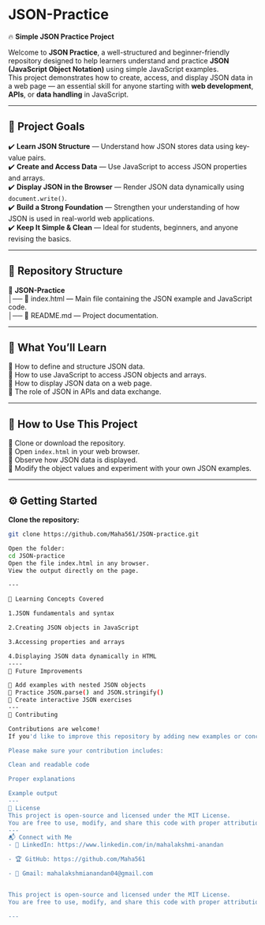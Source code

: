 # JSON-Practice

🔥 **Simple JSON Practice Project**

Welcome to **JSON Practice**, a well-structured and beginner-friendly repository designed to help learners understand and practice **JSON (JavaScript Object Notation)** using simple JavaScript examples.  
This project demonstrates how to create, access, and display JSON data in a web page — an essential skill for anyone starting with **web development**, **APIs**, or **data handling** in JavaScript.

---

## 🚀 Project Goals

✔️ **Learn JSON Structure** — Understand how JSON stores data using key-value pairs.  
✔️ **Create and Access Data** — Use JavaScript to access JSON properties and arrays.  
✔️ **Display JSON in the Browser** — Render JSON data dynamically using `document.write()`.  
✔️ **Build a Strong Foundation** — Strengthen your understanding of how JSON is used in real-world web applications.  
✔️ **Keep It Simple & Clean** — Ideal for students, beginners, and anyone revising the basics.

---

## 📂 Repository Structure

📂 **JSON-Practice**  
│── 📄 index.html — Main file containing the JSON example and JavaScript code.  
│── 📄 README.md — Project documentation.  

---

## 🧠 What You’ll Learn

🔹 How to define and structure JSON data.  
🔹 How to use JavaScript to access JSON objects and arrays.  
🔹 How to display JSON data on a web page.  
🔹 The role of JSON in APIs and data exchange.

---

## 🧩 How to Use This Project

🔹 Clone or download the repository.  
🔹 Open `index.html` in your web browser.  
🔹 Observe how JSON data is displayed.  
🔹 Modify the object values and experiment with your own JSON examples.  

---

## ⚙️ Getting Started

**Clone the repository:**
```bash
git clone https://github.com/Maha561/JSON-practice.git

Open the folder:
cd JSON-practice
Open the file index.html in any browser.
View the output directly on the page.

---

📘 Learning Concepts Covered

1.JSON fundamentals and syntax

2.Creating JSON objects in JavaScript

3.Accessing properties and arrays

4.Displaying JSON data dynamically in HTML
----
🎯 Future Improvements

🔹 Add examples with nested JSON objects
🔹 Practice JSON.parse() and JSON.stringify()
🔹 Create interactive JSON exercises
---
🤝 Contributing

Contributions are welcome!
If you'd like to improve this repository by adding new examples or concepts, feel free to fork the repo and submit a pull request.

Please make sure your contribution includes:

Clean and readable code

Proper explanations

Example output
---
📜 License
This project is open-source and licensed under the MIT License.
You are free to use, modify, and share this code with proper attribution.
---
📬 Connect with Me  
- 🔗 LinkedIn: https://www.linkedin.com/in/mahalakshmi-anandan

- 🏆 GitHub: https://github.com/Maha561  

- 📧 Gmail: mahalakshmianandan04@gmail.com


This project is open-source and licensed under the MIT License.
You are free to use, modify, and share this code with proper attribution.

---
